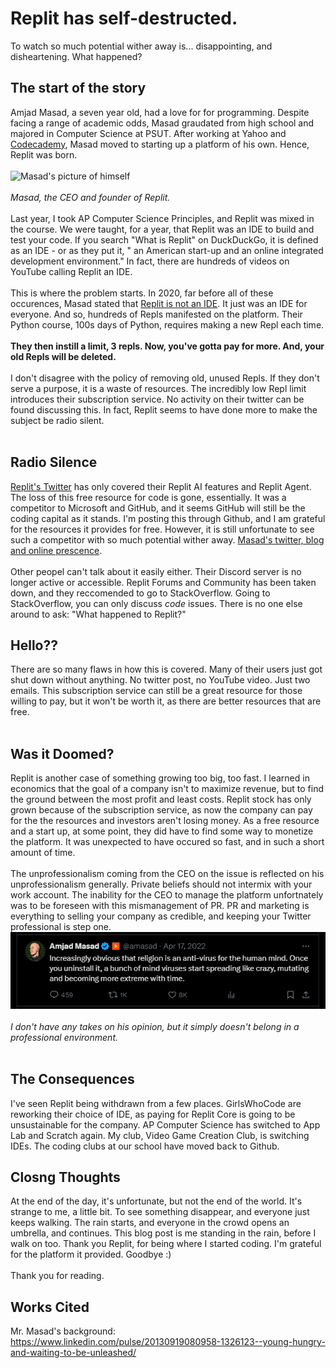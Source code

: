 # Replit has self-destructed. 
To watch so much potential wither away is... disappointing, and disheartening. What happened?

## The start of the story
Amjad Masad, a seven year old, had a love for for programming. Despite facing a range of academic odds, Masad graudated from high school and majored in Computer Science at PSUT. 
After working at Yahoo and [Codecademy](https://www.codecademy.com/about), Masad moved to starting up a platform of his own. Hence, Replit was born. <br><br>
![Masad's picture of himself](https://amasad.me/public/images/pic.jpeg)<br><br>
*Masad, the CEO and founder of Replit.*
<br><br>
Last year, I took AP Computer Science Principles, and Replit was mixed in the course. We were taught, for a year, that Replit was an IDE to build and test your code. If you search "What is Replit" on DuckDuckGo, 
it is defined as an IDE - or as they put it, " an American start-up and an online integrated development environment." In fact, there are hundreds of videos on YouTube calling Replit an IDE. 
<br><br> 
This is where the problem starts. In 2020, far before all of these occurences, Masad stated that [Replit is not an IDE](https://amasad.me/replit_ide). It just was an IDE for everyone. And so, hundreds of Repls manifested on the platform. Their Python course, 100s days of Python, requires making a new Repl each time. <br><br>
**They then instill a limit, 3 repls. Now, you've gotta pay for more. And, your old Repls will be deleted.**<br><br>
I don't disagree with the policy of removing old, unused Repls. If they don't serve a purpose, it is a waste of resources. The incredibly low Repl limit introduces their subscription service. No activity on their twitter can be found discussing this. In fact, Replit seems to have done more to make the subject be radio silent. <br><br>

## Radio Silence
[Replit's Twitter](https://x.com/Replit) has only covered their Replit AI features and Replit Agent. The loss of this free resource for code is gone, essentially. It was a competitor to Microsoft and GitHub, and it seems GitHub will still be the coding capital as it stands. I'm posting this through Github, and I am grateful for the resources it provides for free. However, it is still unfortunate to see such a competitor with so much potential wither away. [Masad's twitter, blog and online prescence](https://x.com/amasad). <br><br>
Other peopel can't talk about it easily either. Their Discord server is no longer active or accessible. Replit Forums and Community has been taken down, and they reccomended to go to StackOverflow. Going to StackOverflow, you can only discuss *code* issues. There is no one else around to ask: "What happened to Replit?"

## Hello??
There are so many flaws in how this is covered. Many of their users just got shut down without anything. No twitter post, no YouTube video. Just two emails. This subscription service can still be a great resource for those willing to pay, but it won't be worth it, as there are better resources that are free. <br><br>

## Was it Doomed?
Replit is another case of something growing too big, too fast. I learned in economics that the goal of a company isn't to maximize revenue, but to find the ground between the most profit and least costs. Replit stock has only grown because of the subscription service, as now the company can pay for the the resources and investors aren't losing money. As a free resource and a start up, at some point, they did have to find some way to monetize the platform. It was unexpected to have occured so fast, and in such a short amount of time. <br><br>
The unprofessionalism coming from the CEO on the issue is reflected on his unprofessionalism generally. Private beliefs should not intermix with your work account. The inability for the CEO to manage the platform unfortnately was to be foreseen with this mismanagement of PR. PR and marketing is everything to selling your company as credible, and keeping your Twitter professional is step one. 
![What a tweet.](https://github.com/CaptainSapphire/PH-s-Blog/blob/main/assets/November%202024/tweetmasad.png?raw=true)<br><br>
*I don't have any takes on his opinion, but it simply doesn't belong in a professional environment.*<br><br>

## The Consequences
I've seen Replit being withdrawn from a few places. GirlsWhoCode are reworking their choice of IDE, as paying for Replit Core is going to be unsustainable for the company. AP Computer Science has switched to App Lab and Scratch again. My club, Video Game Creation Club, is switching IDEs. The coding clubs at our school have moved back to Github. 

## Closng Thoughts
At the end of the day, it's unfortunate, but not the end of the world. It's strange to me, a little bit. To see something disappear, and everyone just keeps walking. The rain starts, and everyone in the crowd opens an umbrella, and continues. This blog post is me standing in the rain, before I walk on too. Thank you Replit, for being where I started coding. I'm grateful for the platform it provided. Goodbye :)
<br><br>
Thank you for reading. 


## Works Cited
Mr. Masad's background: https://www.linkedin.com/pulse/20130919080958-1326123--young-hungry-and-waiting-to-be-unleashed/

